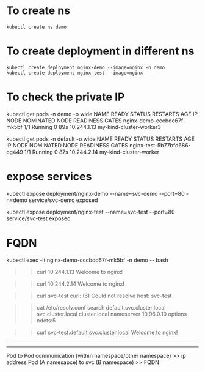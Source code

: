 # To create ns
```
kubectl create ns demo
```
# To create deployment in different ns
```
kubectl create deployment nginx-demo --image=nginx -n demo
kubectl create deployment nginx-test --image=nginx        
```
# To check the private IP
kubectl get pods -n demo -o wide
NAME                         READY   STATUS    RESTARTS   AGE   IP            NODE                      NOMINATED NODE   READINESS GATES
nginx-demo-cccbdc67f-mk5bf   1/1     Running   0          89s   10.244.1.13   my-kind-cluster-worker3   <none>           <none>

kubectl get pods -n default -o wide
NAME                         READY   STATUS    RESTARTS   AGE   IP            NODE                     NOMINATED NODE   READINESS GATES
nginx-test-5b77bfd686-cg449   1/1     Running   0          87s   10.244.2.14   my-kind-cluster-worker   <none>           <none>

# expose services
kubectl expose deployment/nginx-demo --name=svc-demo --port=80 -n=demo
service/svc-demo exposed

kubectl expose deployment/nginx-test --name=svc-test --port=80
service/svc-test exposed

# FQDN
kubectl exec -it nginx-demo-cccbdc67f-mk5bf -n demo -- bash
>> curl 10.244.1.13
Welcome to nginx!

>> curl 10.244.2.14
Welcome to nginx!

>> curl svc-test
curl: (6) Could not resolve host: svc-test

>> cat /etc/resolv.conf
search default.svc.cluster.local svc.cluster.local cluster.local
nameserver 10.96.0.10
options ndots:5

>> curl svc-test.default.svc.cluster.local
Welcome to nginx!
---------------------------------------------------------------------
---------------------------------------------------------------------
Pod to Pod communication (within namespace/other namespace) >> ip address
Pod (A namesapce) to svc (B namespace) >> FQDN
